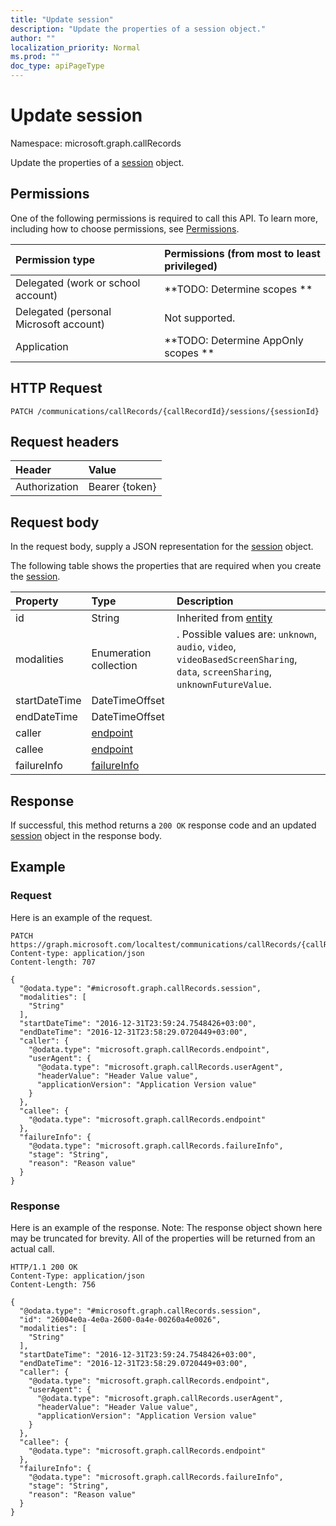 ```yaml
---
title: "Update session"
description: "Update the properties of a session object."
author: ""
localization_priority: Normal
ms.prod: ""
doc_type: apiPageType
---
```


# Update session

Namespace: microsoft.graph.callRecords

Update the properties of a [session](../resources/callrecords-session.md) object.

## Permissions
One of the following permissions is required to call this API. To learn more, including how to choose permissions, see [Permissions](/concepts/permissions-reference.md).

|Permission type|Permissions (from most to least privileged)|
|:---|:---|
|Delegated (work or school account)|**TODO: Determine scopes **|
|Delegated (personal Microsoft account)|Not supported.|
|Application|**TODO: Determine AppOnly scopes **|

## HTTP Request
<!-- {
  "blockType": "ignored"
}
-->
``` http
PATCH /communications/callRecords/{callRecordId}/sessions/{sessionId}
```

## Request headers
|Header|Value|
|:---|:---|
|Authorization|Bearer {token}|

## Request body
In the request body, supply a JSON representation for the [session](../resources/callrecords-session.md) object.

The following table shows the properties that are required when you create the [session](../resources/callrecords-session.md).

|Property|Type|Description|
|:---|:---|:---|
|id|String| Inherited from [entity](../resources/callrecords-entity.md)|
|modalities|Enumeration collection|. Possible values are: `unknown`, `audio`, `video`, `videoBasedScreenSharing`, `data`, `screenSharing`, `unknownFutureValue`.|
|startDateTime|DateTimeOffset||
|endDateTime|DateTimeOffset||
|caller|[endpoint](../resources/callrecords-endpoint.md)||
|callee|[endpoint](../resources/callrecords-endpoint.md)||
|failureInfo|[failureInfo](../resources/callrecords-failureinfo.md)||



## Response
If successful, this method returns a `200 OK` response code and an updated [session](../resources/callrecords-session.md) object in the response body.

## Example

### Request
Here is an example of the request.
<!-- {
  "blockType": "request",
  "name": "update_session"
}
-->
``` http
PATCH https://graph.microsoft.com/localtest/communications/callRecords/{callRecordId}/sessions/{sessionId}
Content-type: application/json
Content-length: 707

{
  "@odata.type": "#microsoft.graph.callRecords.session",
  "modalities": [
    "String"
  ],
  "startDateTime": "2016-12-31T23:59:24.7548426+03:00",
  "endDateTime": "2016-12-31T23:58:29.0720449+03:00",
  "caller": {
    "@odata.type": "microsoft.graph.callRecords.endpoint",
    "userAgent": {
      "@odata.type": "microsoft.graph.callRecords.userAgent",
      "headerValue": "Header Value value",
      "applicationVersion": "Application Version value"
    }
  },
  "callee": {
    "@odata.type": "microsoft.graph.callRecords.endpoint"
  },
  "failureInfo": {
    "@odata.type": "microsoft.graph.callRecords.failureInfo",
    "stage": "String",
    "reason": "Reason value"
  }
}
```

### Response
Here is an example of the response. Note: The response object shown here may be truncated for brevity. All of the properties will be returned from an actual call.
<!-- {
  "blockType": "response",
  "truncated": true
}
-->
``` http
HTTP/1.1 200 OK
Content-Type: application/json
Content-Length: 756

{
  "@odata.type": "#microsoft.graph.callRecords.session",
  "id": "26004e0a-4e0a-2600-0a4e-00260a4e0026",
  "modalities": [
    "String"
  ],
  "startDateTime": "2016-12-31T23:59:24.7548426+03:00",
  "endDateTime": "2016-12-31T23:58:29.0720449+03:00",
  "caller": {
    "@odata.type": "microsoft.graph.callRecords.endpoint",
    "userAgent": {
      "@odata.type": "microsoft.graph.callRecords.userAgent",
      "headerValue": "Header Value value",
      "applicationVersion": "Application Version value"
    }
  },
  "callee": {
    "@odata.type": "microsoft.graph.callRecords.endpoint"
  },
  "failureInfo": {
    "@odata.type": "microsoft.graph.callRecords.failureInfo",
    "stage": "String",
    "reason": "Reason value"
  }
}
```

